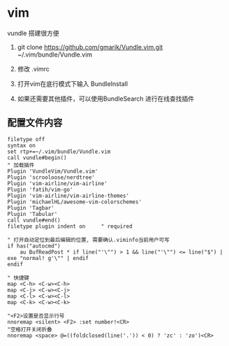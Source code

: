 # vim

vundle 搭建很方便

1. git clone https://github.com/gmarik/Vundle.vim.git ~/.vim/bundle/Vundle.vim

2. 修改 .vimrc

3. 打开vim在底行模式下输入 BundleInstall

4. 如果还需要其他插件，可以使用BundleSearch 进行在线查找插件

## 配置文件内容

	filetype off
	syntax on
	set rtp+=~/.vim/bundle/Vundle.vim
	call vundle#begin()
	" 加载插件
	Plugin 'VundleVim/Vundle.vim'
	Plugin 'scrooloose/nerdtree'
	Plugin 'vim-airline/vim-airline'
	Plugin 'fatih/vim-go'
	Plugin 'vim-airline/vim-airline-themes'
	Plugin 'michaelHL/awesome-vim-colorschemes'
	Plugin 'Tagbar'
	Plugin 'Tabular'
	call vundle#end()
	filetype plugin indent on     " required
	
	" 打开自动定位到最后编辑的位置, 需要确认.viminfo当前用户可写
	if has("autocmd")
	    au BufReadPost * if line("'\"") > 1 && line("'\"") <= line("$") | exe "normal! g'\"" | endif
	endif
	
	" 快捷键 
	map <C-h> <C-w><C-h>
	map <C-j> <C-w><C-j>
	map <C-l> <C-w><C-l>
	map <C-k> <C-w><C-k>
	
	"<F2>设置是否显示行号
	nnoremap <silent> <F2> :set number!<CR>
	"空格打开关闭折叠
	nnoremap <space> @=((foldclosed(line('.')) < 0) ? 'zc' : 'zo')<CR>
